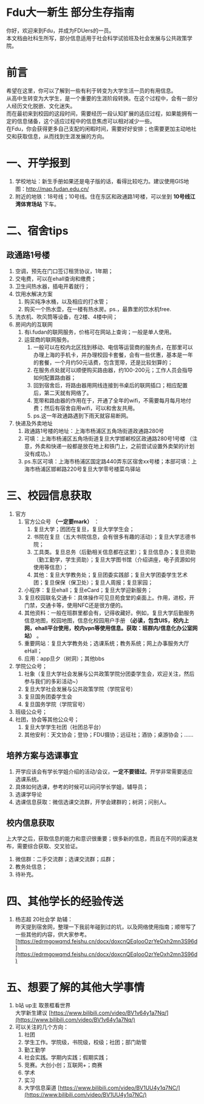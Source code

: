 # Fdu大一新生 部分生存指南

你好，欢迎来到Fdu，并成为FDUers的一员。  
本文档由社科生所写，部分信息适用于社会科学试验班及社会发展与公共政策学院。

# 前言

希望在这里，你可以了解到一些有利于转变为大学生活一员的有用信息。  
从高中生转变为大学生，是一个重要的生涯阶段转换。在这个过程中，会有一部分人经历文化脱嵌、文化迷失。  
而在最初来到校园的这段时间，需要经历一段认知扩展的适应过程，如果能拥有一定的信息储备，这个适应过程中的信息焦虑可以相对减少一些。  
在Fdu，你会获得更多自己支配的闲暇时间，需要好好安排；也需要更加主动地社交和获取信息，从而找到生涯发展的方向。

# 一、开学报到

1. 学校地址：新生手册如果还是电子版的话，看得比较吃力。建议使用GIS地图：http://map.fudan.edu.cn/
2. 附近的地铁：18号线；10号线。住在东区和政通路1号楼，可以坐到 **10号线江湾体育场站** 下车。

# 二、宿舍tips
## 政通路1号楼
1. 空调，预先在门口签订租赁协议，1年期；
2. 交电费，可以在ehall查询和缴费；
3. 卫生间热水器，插电开着就行；
4. 饮用水解决方案
    1. 购买纯净水桶，以及相应的打水管；
    2. 购买一个热水壶，在一楼有热水房。ps.，最靠里的饮水机free.
5. 洗衣机、吹风筒等设备，在2楼、4楼中间；
6. 房间内的互联网
    1. 有i.fudan的联网服务，价格可在网站上查询；一般是单人使用。
    2. 运营商的联网服务。
        1. 一般可以在校内北区找到移动、电信等运营商的服务点，在那里可以办理上海的手机卡，并办理校园卡套餐，会有一些优惠，基本是一年的套餐，一个月约50元话费，包含宽带，还是比较划算的；
        2. 在服务点处就可以顺便购买路由器，约100-200元；工作人员会指导如何配置路由器；
        3. 回到宿舍后，将路由器用网线连接到书桌后的联网插口；相应配置后，第二天就有网络了。
        4. 宽带和路由器的作用在于，开通了全年的wifi，不需要每月每月地付费；然后有宿舍自用wifi，可以和舍友共用。
        5. ps.这一年政通路遇到下雨天就容易断网。
7. 快递及外卖地址
   1. 政通路1号楼的地址：上海市杨浦区五角场街道政通路280号
   2. 可填：上海市杨浦区五角场街道复旦大学邯郸校区政通路280号1号楼 （注意，外卖和快递一般都是放在地上和铁门上，之前尝试设置外卖架的计划没有成功。）
   3. ps.东区可填：上海市杨浦区国定路440弄东区宿舍xx号楼；本部可填：上海市杨浦区邯郸路220号复旦大学零号楼菜鸟驿站


# 三、校园信息获取
1. 官方
    1. 官方公众号 **（一定要mark）** ：
        1. 复旦大学；团团在复旦，复旦大学学生会；
        2. 书院在复旦（五大书院信息，会有很多有趣的活动）；复旦大学志德书院；
        3. 工具类。复旦总务（后勤相关信息都在这里）；复旦信息办；复旦资助（勤工勤学，学生资助）；复旦大学图书馆（介绍讲座，电子资源如何使用等信息）；
        4. 其他：复旦大学教务处；复旦团委实践部；复旦大学团委学生艺术团；复旦保保（保卫处）；复旦人周报；复旦家园；
    2. 小程序：复旦ehall；复旦eCard；复旦大学迎新服务；
    3. 复旦校园联名交通卡：具体操作可见旦苑食堂的桌面上。作用，进校，开门禁，交通卡等，使用NFC还是很方便的。
    4. 其他资料：一般在班群里都会有，记得收藏好。例如，复旦大学后勤服务信息地图，校园地图，信息化校园用户手册 **（必读，包含UIS，校内上网，ehall平台使用，校内vpn等使用信息。获取：班群内/信息化办公室网站）** 。
    5. 重要网站：复旦大学教务处；选课系统；教务系统；网上办事服务大厅eHall；
    6. 应用：app旦夕（树洞）；其他bbs
2. 学院公众号；
   1. 社象（复旦大学社会发展与公共政策学院分团委学生会，欢迎关注，然后参与我们的多彩活动~）
   2. 复旦大学社会发展与公共政策学院（学院官号）
   3. 复旦国务团委学生会
   4. 复旦国务学院（学院官号）
3. 班级公众号；
4. 社团，协会等其他公众号；
   1. 复旦大学学生社团（社团总平台）
   2. 其他安利：天文协会；登协；FDU摄协；远征社；酒协；桌游协会；……

## 培养方案与选课事宜
1. 开学应该会有学长学姐介绍的活动/会议，**一定不要错过**。开学非常需要适应选课系统。
2. 具体如何选课，参考的时候可以问问学长学姐，辅导员；
3. 选课学导论
4. 选课信息获取：微信选课交流群，开学会建群的；树洞；问别人。

## 校内信息获取
上大学之后，获取信息的能力和意识很重要；很多新的信息，而且在不同的渠道发布，需要综合获取、交叉验证。
1. 微信群：二手交流群；选课交流群；瓜群；
2. 教务处信息；
3. 待补充。

# 四、其他学长的经验传送
1. 杨志超 20社会学 助辅：  
昨天提到宿舍网，整理一下我前年碰到过的坑，以及网络使用指南；顺带写了一些其他的内容，供大家参考。  
[https://edrmgowqmd.feishu.cn/docx/doxcnQEqIooOzrYeOxh2mn3S96d](https://edrmgowqmd.feishu.cn/docx/doxcnQEqIooOzrYeOxh2mn3S96d)

# 五、想要了解的其他大学事情
1. b站 up主 取景框看世界  
大学新生建议 [https://www.bilibili.com/video/BV1v64y1a7Nq/](https://www.bilibili.com/video/BV1v64y1a7Nq/)
2. 可以关注的几个方向：
    1. 社团
    2. 学生工作。学院级，书院级，校级；社团；部门助管
    3. 勤工勤学
    4. 社会实践。学期内实践；假期实践；
    5. 竞赛。大创小创；互联网+；商赛
    6. 学术
    7. 实习
    8. 大学信息渠道 [https://www.bilibili.com/video/BV1UU4y1q7NC/](https://www.bilibili.com/video/BV1UU4y1q7NC/)